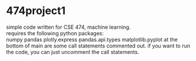 # 474project1
simple code written for CSE 474, machine learning. <br />
requires the following python packages:<br />
 numpy 
 pandas 
plotly.express
pandas.api.types 
matplotlib.pyplot
at the bottom of main are some call statements commented out. if you want to run the code, you can just uncomment the call statements. <br />
